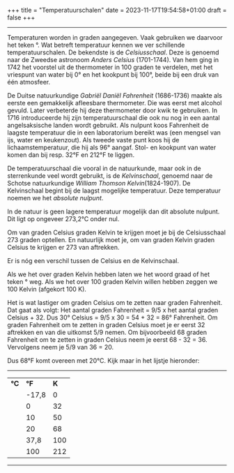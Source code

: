 +++
title = "Temperatuurschalen"
date = 2023-11-17T19:54:58+01:00
draft = false
+++

---
Temperaturen worden in graden aangegeven. Vaak gebruiken we daarvoor het
teken °. Wat betreft temperatuur kennen we ver schillende
temperatuurschalen. De bekendste is de *Celsiusschaal*. Deze is genoemd
naar de Zweedse astronoom *Anders Celsius* (1701-1744). Van hem ging in
1742 het voorstel uit de thermometer in 100 graden te verdelen, met het
vriespunt van water bij 0° en het kookpunt bij 100°, beide bij een druk
van één atmosfeer.

De Duitse natuurkundige *Gabriël Daniël Fahrenheit* (1686-1736) maakte
als eerste een gemakkelijk afleesbare thermometer. Die was eerst met
alcohol gevuld. Later verbeterde hij deze thermometer door kwik te
gebruiken. In 1716 introduceerde hij zijn temperatuurschaal die ook nu
nog in een aantal angelsaksische landen wordt gebruikt. Als nulpunt koos
Fahrenheit de laagste temperatuur die in een laboratorium bereikt was
(een mengsel van ijs, water en keukenzout). Als tweede vaste punt koos
hij de lichaamstemperatuur, die hij als 96° aangaf. Stol- en kookpunt
van water komen dan bij resp. 32°F en 212°F te liggen.

De temperatuurschaal die vooral in de natuurkunde, maar ook in de
sterrenkunde veel wordt gebruikt, is de *Kelvinschaal*, genoemd naar de
Schotse natuurkundige *William Thomson Kelvin*(1824-1907). De
Kelvinschaal begint bij de laagst mogelijke temperatuur. Deze
temperatuur noemen we het *absolute nulpunt*.

In de natuur is geen lagere temperatuur mogelijk dan dit absolute
nulpunt. Dit ligt op ongeveer 273,2°C onder nul.

Om van graden Celsius graden Kelvin te krijgen moet je bij de
Celsiusschaal 273 graden optellen. En natuurlijk moet je, om van graden
Kelvin graden Celsius te krijgen er 273 van aftrekken.

Er is nóg een verschil tussen de Celsius en de Kelvinschaal.

Als we het over graden Kelvin hebben laten we het woord graad of het
teken ° weg. Als we het over 100 graden Kelvin willen hebben zeggen we
100 Kelvin (afgekort 100 K).

Het is wat lastiger om graden Celsius om te zetten naar graden
Fahrenheit. Dat gaat als volgt: Het aantal graden Fahrenheit = 9/5 x het
aantal graden Celsius + 32. Dus 30° Celsius = 9/5 x 30 = 54 + 32 = 86°
Fahrenheit. Om graden Fahrenheit om te zetten in graden Celsius moet je
er eerst 32 aftrekken en van die uitkomst 5/9 nemen. Om bijvoorbeeld 68
graden Fahrenheit om te zetten in graden Celsius neem je eerst 68 - 32 =
36. Vervolgens neem je 5/9 van 36 = 20.

Dus 68°F komt overeen met 20°C. Kijk maar in het lijstje hieronder:

---
|   |   |   |
|---|---|---|
**°C**                 |**°F**                   |**K**
           |-17,8              |  0                |255,2
           |  0                | 32                |273
           | 10                | 50                |283
           | 20                | 68                |293
           | 37,8              |100                |310,9
           |100                |212                |373
           
---
